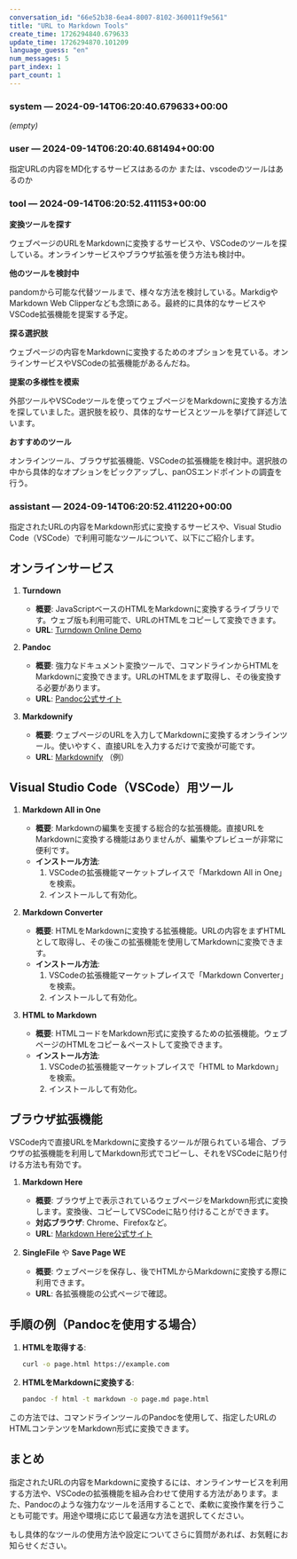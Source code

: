 ```yaml
---
conversation_id: "66e52b38-6ea4-8007-8102-360011f9e561"
title: "URL to Markdown Tools"
create_time: 1726294840.679633
update_time: 1726294870.101209
language_guess: "en"
num_messages: 5
part_index: 1
part_count: 1
---
```


### system — 2024-09-14T06:20:40.679633+00:00

_(empty)_

### user — 2024-09-14T06:20:40.681494+00:00

指定URLの内容をMD化するサービスはあるのか
または、vscodeのツールはあるのか

### tool — 2024-09-14T06:20:52.411153+00:00

**変換ツールを探す**

ウェブページのURLをMarkdownに変換するサービスや、VSCodeのツールを探している。オンラインサービスやブラウザ拡張を使う方法も検討中。

**他のツールを検討中**

pandomから可能な代替ツールまで、様々な方法を検討している。MarkdigやMarkdown Web Clipperなども念頭にある。最終的に具体的なサービスやVSCode拡張機能を提案する予定。

**探る選択肢**

ウェブページの内容をMarkdownに変換するためのオプションを見ている。オンラインサービスやVSCodeの拡張機能があるんだね。

**提案の多様性を模索**

外部ツールやVSCodeツールを使ってウェブページをMarkdownに変換する方法を探していました。選択肢を絞り、具体的なサービスとツールを挙げて詳述しています。

**おすすめのツール**

オンラインツール、ブラウザ拡張機能、VSCodeの拡張機能を検討中。選択肢の中から具体的なオプションをピックアップし、panOSエンドポイントの調査を行う。

### assistant — 2024-09-14T06:20:52.411220+00:00

指定されたURLの内容をMarkdown形式に変換するサービスや、Visual Studio Code（VSCode）で利用可能なツールについて、以下にご紹介します。

## オンラインサービス

1. **Turndown**
   - **概要**: JavaScriptベースのHTMLをMarkdownに変換するライブラリです。ウェブ版も利用可能で、URLのHTMLをコピーして変換できます。
   - **URL**: [Turndown Online Demo](https://domchristie.github.io/turndown/)

2. **Pandoc**
   - **概要**: 強力なドキュメント変換ツールで、コマンドラインからHTMLをMarkdownに変換できます。URLのHTMLをまず取得し、その後変換する必要があります。
   - **URL**: [Pandoc公式サイト](https://pandoc.org/)

3. **Markdownify**
   - **概要**: ウェブページのURLを入力してMarkdownに変換するオンラインツール。使いやすく、直接URLを入力するだけで変換が可能です。
   - **URL**: [Markdownify](https://markdownify.js.org/) （例）

## Visual Studio Code（VSCode）用ツール

1. **Markdown All in One**
   - **概要**: Markdownの編集を支援する総合的な拡張機能。直接URLをMarkdownに変換する機能はありませんが、編集やプレビューが非常に便利です。
   - **インストール方法**:
     1. VSCodeの拡張機能マーケットプレイスで「Markdown All in One」を検索。
     2. インストールして有効化。

2. **Markdown Converter**
   - **概要**: HTMLをMarkdownに変換する拡張機能。URLの内容をまずHTMLとして取得し、その後この拡張機能を使用してMarkdownに変換できます。
   - **インストール方法**:
     1. VSCodeの拡張機能マーケットプレイスで「Markdown Converter」を検索。
     2. インストールして有効化。

3. **HTML to Markdown**
   - **概要**: HTMLコードをMarkdown形式に変換するための拡張機能。ウェブページのHTMLをコピー＆ペーストして変換できます。
   - **インストール方法**:
     1. VSCodeの拡張機能マーケットプレイスで「HTML to Markdown」を検索。
     2. インストールして有効化。

## ブラウザ拡張機能

VSCode内で直接URLをMarkdownに変換するツールが限られている場合、ブラウザの拡張機能を利用してMarkdown形式でコピーし、それをVSCodeに貼り付ける方法も有効です。

1. **Markdown Here**
   - **概要**: ブラウザ上で表示されているウェブページをMarkdown形式に変換します。変換後、コピーしてVSCodeに貼り付けることができます。
   - **対応ブラウザ**: Chrome、Firefoxなど。
   - **URL**: [Markdown Here公式サイト](https://markdown-here.com/)

2. **SingleFile** や **Save Page WE**
   - **概要**: ウェブページを保存し、後でHTMLからMarkdownに変換する際に利用できます。
   - **URL**: 各拡張機能の公式ページで確認。

## 手順の例（Pandocを使用する場合）

1. **HTMLを取得する**:
   ```bash
   curl -o page.html https://example.com
   ```

2. **HTMLをMarkdownに変換する**:
   ```bash
   pandoc -f html -t markdown -o page.md page.html
   ```

この方法では、コマンドラインツールのPandocを使用して、指定したURLのHTMLコンテンツをMarkdown形式に変換できます。

## まとめ

指定されたURLの内容をMarkdownに変換するには、オンラインサービスを利用する方法や、VSCodeの拡張機能を組み合わせて使用する方法があります。また、Pandocのような強力なツールを活用することで、柔軟に変換作業を行うことも可能です。用途や環境に応じて最適な方法を選択してください。

もし具体的なツールの使用方法や設定についてさらに質問があれば、お気軽にお知らせください。
